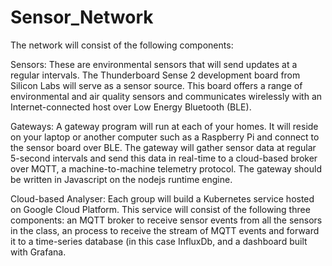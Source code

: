 # Sensor_Network

The network will consist of the following components:

Sensors: These are environmental sensors that will send updates at a regular intervals. The Thunderboard Sense 2 development board from Silicon Labs will serve as a sensor source. This board offers a range of environmental and air quality sensors and communicates wirelessly with an Internet-connected host over Low Energy Bluetooth (BLE).

Gateways: A gateway program will run at each of your homes. It will reside on your laptop or another computer such as a Raspberry Pi and connect to the sensor board over BLE. The gateway will gather sensor data at regular 5-second intervals and send this data in real-time to a cloud-based broker over MQTT, a machine-to-machine telemetry protocol. The gateway should be written in Javascript on the nodejs runtime engine.

Cloud-based Analyser: Each group will build a Kubernetes service hosted on Google Cloud Platform. This service will consist of the following three components: an MQTT broker to receive sensor events from all the sensors in the class, an process to receive the stream of MQTT events and forward it to a time-series database (in this case InfluxDb, and a dashboard built with Grafana.


